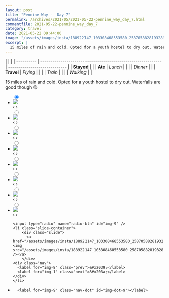 ```yaml
---
layout: post
title: "Pennine Way -  Day 7"
permalink: /archives/2021/05/2021-05-22-pennine_way_day_7.html
commentfile: 2021-05-22-pennine_way_day_7
category: travel
date: 2021-05-22 09:44:00
image: "/assets/images/insta/188922147_103308468553580_2587058828193283666_n_18181489318105461.jpg"
excerpt: |
  15 miles of rain and cold. Opted for a youth hostel to dry out. Waterfalls are good though 😜
---
```


|            |                                                              |
| ---------- | ------------------------------------------------------------ | ----------------------------- |
| **Stayed** |  |
| **Ate**    | _Lunch_                                                      |          |
|            | _Dinner_                                                     |          |
| **Travel** | _Flying_                                                     |          |
|            | _Train_                                                      |          |
|            | _Walking_                                                    |          |


15 miles of rain and cold. Opted for a youth hostel to dry out. Waterfalls are good though 😜


<ul class="slides">
    <input type="radio" name="radio-btn" id="img-1" checked="checked" />
    <li class="slide-container">
        <div class="slide">
          <a href="/assets/images/insta/188947512_488804288906606_2766649195372665178_n_17862556376499518.jpg"><img src="/assets/images/insta/188947512_488804288906606_2766649195372665178_n_17862556376499518.jpg" /></a>
        </div>
    <div class="nav">
      <label for="img-9" class="prev">&#x2039;</label>
      <label for="img-2" class="next">&#x203a;</label>
    </div>
    </li>
        <input type="radio" name="radio-btn" id="img-2"  />
    <li class="slide-container">
        <div class="slide">
          <a href="/assets/images/insta/190367304_396491558133563_706271256155035669_n_18078016348275232.jpg"><img src="/assets/images/insta/190367304_396491558133563_706271256155035669_n_18078016348275232.jpg" /></a>
        </div>
    <div class="nav">
      <label for="img-1" class="prev">&#x2039;</label>
      <label for="img-3" class="next">&#x203a;</label>
    </div>
    </li>
        <input type="radio" name="radio-btn" id="img-3"  />
    <li class="slide-container">
        <div class="slide">
          <a href="/assets/images/insta/188844902_810374813206585_2239039696516903476_n_17916057523701156.jpg"><img src="/assets/images/insta/188844902_810374813206585_2239039696516903476_n_17916057523701156.jpg" /></a>
        </div>
    <div class="nav">
      <label for="img-2" class="prev">&#x2039;</label>
      <label for="img-4" class="next">&#x203a;</label>
    </div>
    </li>
        <input type="radio" name="radio-btn" id="img-4"  />
    <li class="slide-container">
        <div class="slide">
          <a href="/assets/images/insta/189337291_783000572407441_2198205779624486875_n_18153629962093516.jpg"><img src="/assets/images/insta/189337291_783000572407441_2198205779624486875_n_18153629962093516.jpg" /></a>
        </div>
    <div class="nav">
      <label for="img-3" class="prev">&#x2039;</label>
      <label for="img-5" class="next">&#x203a;</label>
    </div>
    </li>
        <input type="radio" name="radio-btn" id="img-5"  />
    <li class="slide-container">
        <div class="slide">
          <a href="/assets/images/insta/188888581_140583684776851_5185444542642716143_n_17884706492266222.jpg"><img src="/assets/images/insta/188888581_140583684776851_5185444542642716143_n_17884706492266222.jpg" /></a>
        </div>
    <div class="nav">
      <label for="img-4" class="prev">&#x2039;</label>
      <label for="img-6" class="next">&#x203a;</label>
    </div>
    </li>
        <input type="radio" name="radio-btn" id="img-6"  />
    <li class="slide-container">
        <div class="slide">
          <a href="/assets/images/insta/189369156_817513358871190_4520767348150392059_n_17872995977500756.jpg"><img src="/assets/images/insta/189369156_817513358871190_4520767348150392059_n_17872995977500756.jpg" /></a>
        </div>
    <div class="nav">
      <label for="img-5" class="prev">&#x2039;</label>
      <label for="img-7" class="next">&#x203a;</label>
    </div>
    </li>
        <input type="radio" name="radio-btn" id="img-7"  />
    <li class="slide-container">
        <div class="slide">
          <a href="/assets/images/insta/190658642_532136344470464_6607149589365042564_n_17867925593449580.jpg"><img src="/assets/images/insta/190658642_532136344470464_6607149589365042564_n_17867925593449580.jpg" /></a>
        </div>
    <div class="nav">
      <label for="img-6" class="prev">&#x2039;</label>
      <label for="img-8" class="next">&#x203a;</label>
    </div>
    </li>
        <input type="radio" name="radio-btn" id="img-8"  />
    <li class="slide-container">
        <div class="slide">
          <a href="/assets/images/insta/189154354_481066216501903_7859203553063599350_n_17873181614500578.jpg"><img src="/assets/images/insta/189154354_481066216501903_7859203553063599350_n_17873181614500578.jpg" /></a>
        </div>
    <div class="nav">
      <label for="img-7" class="prev">&#x2039;</label>
      <label for="img-9" class="next">&#x203a;</label>
    </div>
    </li>
    
    <input type="radio" name="radio-btn" id="img-9" />
    <li class="slide-container">
        <div class="slide">
          <a href="/assets/images/insta/188922147_103308468553580_2587058828193283666_n_18181489318105461.jpg"><img src="/assets/images/insta/188922147_103308468553580_2587058828193283666_n_18181489318105461.jpg" /></a>
        </div>
    <div class="nav">
      <label for="img-8" class="prev">&#x2039;</label>
      <label for="img-1" class="next">&#x203a;</label>
    </div>
    </li>
			
<li class="nav-dots">
      <label for="img-1" class="nav-dot" id="img-dot-1"></label>
      <label for="img-2" class="nav-dot" id="img-dot-2"></label>
      <label for="img-3" class="nav-dot" id="img-dot-3"></label>
      <label for="img-4" class="nav-dot" id="img-dot-4"></label>
      <label for="img-5" class="nav-dot" id="img-dot-5"></label>
      <label for="img-6" class="nav-dot" id="img-dot-6"></label>
      <label for="img-7" class="nav-dot" id="img-dot-7"></label>
      <label for="img-8" class="nav-dot" id="img-dot-8"></label>

      <label for="img-9" class="nav-dot" id="img-dot-9"></label>

</li>
</ul>        
             

		